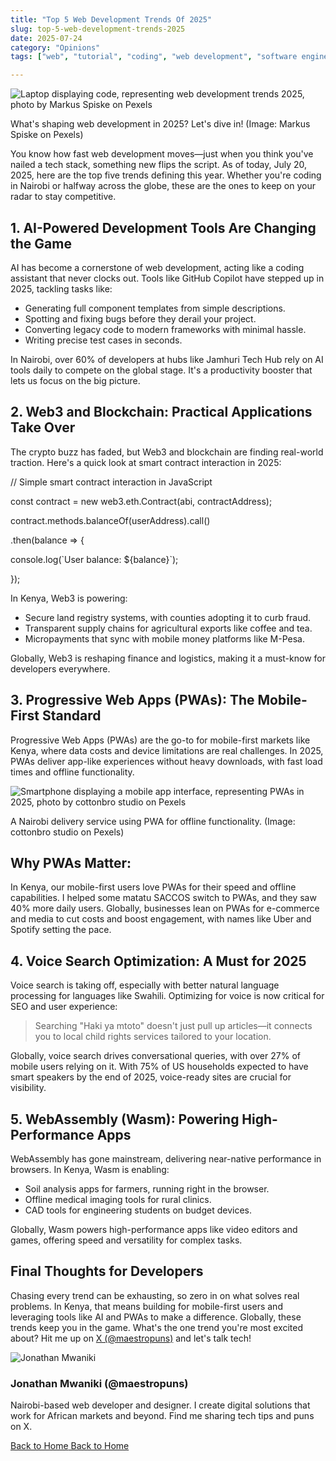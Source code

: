 ```yaml
---
title: "Top 5 Web Development Trends Of 2025"
slug: top-5-web-development-trends-2025
date: 2025-07-24
category: "Opinions"
tags: ["web", "tutorial", "coding", "web development", "software engineering"]

---
```

<img src="https://images.pexels.com/photos/546819/pexels-photo-546819.jpeg?auto=compress&cs=tinysrgb&w=1260&h=750&dpr=1" alt="Laptop displaying code, representing web development trends 2025, photo by Markus Spiske on Pexels" class="blog-image">

<p class="blog-image-caption">What's shaping web development in 2025? Let's dive in! (Image: Markus Spiske on Pexels)</p>

<p>You know how fast web development moves—just when you think you've nailed a tech stack, something new flips the script. As of today, July 20, 2025, here are the top five trends defining this year. Whether you're coding in Nairobi or halfway across the globe, these are the ones to keep on your radar to stay competitive.</p>

<h2>1. AI-Powered Development Tools Are Changing the Game</h2>

<p>AI has become a cornerstone of web development, acting like a coding assistant that never clocks out. Tools like GitHub Copilot have stepped up in 2025, tackling tasks like:</p>

<ul>

<li>Generating full component templates from simple descriptions.</li>

<li>Spotting and fixing bugs before they derail your project.</li>

<li>Converting legacy code to modern frameworks with minimal hassle.</li>

<li>Writing precise test cases in seconds.</li>

</ul>

<p>In Nairobi, over 60% of developers at hubs like Jamhuri Tech Hub rely on AI tools daily to compete on the global stage. It's a productivity booster that lets us focus on the big picture.</p>

<h2>2. Web3 and Blockchain: Practical Applications Take Over</h2>

<p>The crypto buzz has faded, but Web3 and blockchain are finding real-world traction. Here's a quick look at smart contract interaction in 2025:</p>

<div class="code-block">

// Simple smart contract interaction in JavaScript

const contract = new web3.eth.Contract(abi, contractAddress);

contract.methods.balanceOf(userAddress).call()

.then(balance => {

console.log(\`User balance: ${balance}\`);

});

</div>

<p>In Kenya, Web3 is powering:</p>

<ul>

<li>Secure land registry systems, with counties adopting it to curb fraud.</li>

<li>Transparent supply chains for agricultural exports like coffee and tea.</li>

<li>Micropayments that sync with mobile money platforms like M-Pesa.</li>

</ul>

<p>Globally, Web3 is reshaping finance and logistics, making it a must-know for developers everywhere.</p>

<h2>3. Progressive Web Apps (PWAs): The Mobile-First Standard</h2>

<p>Progressive Web Apps (PWAs) are the go-to for mobile-first markets like Kenya, where data costs and device limitations are real challenges. In 2025, PWAs deliver app-like experiences without heavy downloads, with fast load times and offline functionality.</p>

<img src="https://images.pexels.com/photos/4974920/pexels-photo-4974920.jpeg?auto=compress&cs=tinysrgb&w=1260&h=750&dpr=1" alt="Smartphone displaying a mobile app interface, representing PWAs in 2025, photo by cottonbro studio on Pexels" class="blog-image">

<p class="blog-image-caption">A Nairobi delivery service using PWA for offline functionality. (Image: cottonbro studio on Pexels)</p>

<h2>Why PWAs Matter:</h2>

<p>In Kenya, our mobile-first users love PWAs for their speed and offline capabilities. I helped some matatu SACCOS switch to PWAs, and they saw 40% more daily users. Globally, businesses lean on PWAs for e-commerce and media to cut costs and boost engagement, with names like Uber and Spotify setting the pace.</p>

<h2>4. Voice Search Optimization: A Must for 2025</h2>

<p>Voice search is taking off, especially with better natural language processing for languages like Swahili. Optimizing for voice is now critical for SEO and user experience:</p>

<blockquote>Searching "Haki ya mtoto" doesn't just pull up articles—it connects you to local child rights services tailored to your location.</blockquote>

<p>Globally, voice search drives conversational queries, with over 27% of mobile users relying on it. With 75% of US households expected to have smart speakers by the end of 2025, voice-ready sites are crucial for visibility.</p>

<h2>5. WebAssembly (Wasm): Powering High-Performance Apps</h2>

<p>WebAssembly has gone mainstream, delivering near-native performance in browsers. In Kenya, Wasm is enabling:</p>

<ul>

<li>Soil analysis apps for farmers, running right in the browser.</li>

<li>Offline medical imaging tools for rural clinics.</li>

<li>CAD tools for engineering students on budget devices.</li>

</ul>

<p>Globally, Wasm powers high-performance apps like video editors and games, offering speed and versatility for complex tasks.</p>

<h2>Final Thoughts for Developers</h2>

<p>Chasing every trend can be exhausting, so zero in on what solves real problems. In Kenya, that means building for mobile-first users and leveraging tools like AI and PWAs to make a difference. Globally, these trends keep you in the game. What's the one trend you're most excited about? Hit me up on <a href="https://twitter.com/maestropuns" target="\_blank">X (@maestropuns)</a> and let's talk tech!</p>

<div class="author-bio">

<img src="../images/file.enc" alt="Jonathan Mwaniki" class="author-image">

<div>

<h3>Jonathan Mwaniki (@maestropuns)</h3>

<p>Nairobi-based web developer and designer. I create digital solutions that work for African markets and beyond. Find me sharing tech tips and puns on X.</p>

</div>

</div>

<a href="../index.html" class="back-to-home"><i class="fas fa-arrow-left"></i> Back to Home</a><a href="../index.html" class="back-to-home"><i class="fas fa-arrow-left"></i> Back to Home</a>
